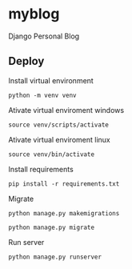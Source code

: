 # myblog
Django Personal Blog


## Deploy

Install virtual environment
```
python -m venv venv
```

Ativate virtual enviroment windows
```
source venv/scripts/activate
```

Ativate virtual enviroment linux
```
source venv/bin/activate
```

Install requirements
```
pip install -r requirements.txt
```

Migrate
```
python manage.py makemigrations
```
```
python manage.py migrate
```

Run server
```
python manage.py runserver
```